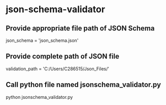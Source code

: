 # json-schema-validator


## Provide appropriate file path of JSON Schema

json_schema = 'json_schema.json'

## Provide complete path of JSON file

validation_path = 'C:/Users/C286515/Json_Files/'


## Call python file named jsonschema_validator.py
python jsonschema_validator.py
